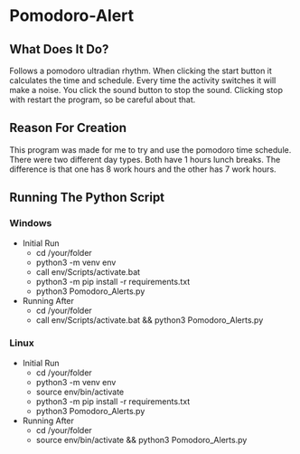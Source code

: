 # Pomodoro-Alert
## What Does It Do?
Follows a pomodoro ultradian rhythm. When clicking the start button it calculates the time and schedule. Every time the activity switches it will make a noise. You click the sound button to stop the sound. Clicking stop with restart the program, so be careful about that.

## Reason For Creation
This program was made for me to try and use the pomodoro time schedule.
There were two different day types. Both have 1 hours lunch breaks. The difference is that one has 8 work hours and the other has 7 work hours.
## Running The Python Script
### Windows
- Initial Run
    - cd /your/folder
    - python3 -m venv env
    - call env/Scripts/activate.bat
    - python3 -m pip install -r requirements.txt
    - python3 Pomodoro_Alerts.py
- Running After
    - cd /your/folder
    - call env/Scripts/activate.bat && python3 Pomodoro_Alerts.py
### Linux
- Initial Run
    - cd /your/folder
    - python3 -m venv env
    - source env/bin/activate
    - python3 -m pip install -r requirements.txt
    - python3 Pomodoro_Alerts.py
- Running After
    - cd /your/folder
    - source env/bin/activate && python3 Pomodoro_Alerts.py